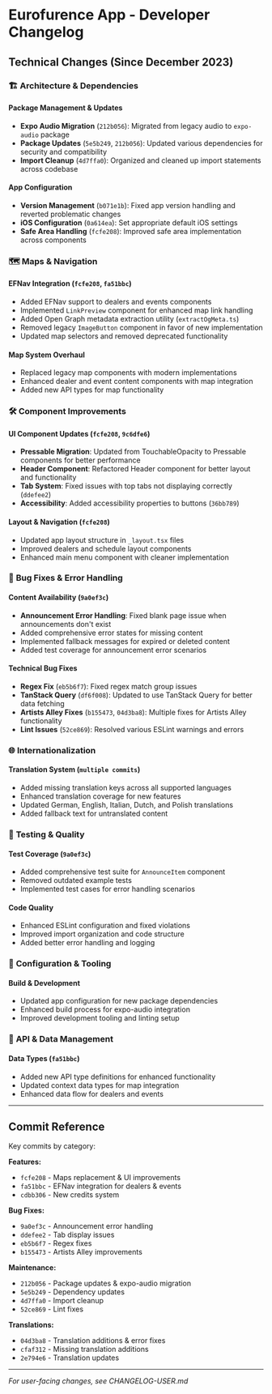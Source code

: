 # Eurofurence App - Developer Changelog

## Technical Changes (Since December 2023)

### 🏗️ **Architecture & Dependencies**

#### Package Management & Updates
- **Expo Audio Migration** (`212b056`): Migrated from legacy audio to `expo-audio` package
- **Package Updates** (`5e5b249`, `212b056`): Updated various dependencies for security and compatibility
- **Import Cleanup** (`4d7ffa0`): Organized and cleaned up import statements across codebase

#### App Configuration
- **Version Management** (`b071e1b`): Fixed app version handling and reverted problematic changes
- **iOS Configuration** (`0a614ea`): Set appropriate default iOS settings
- **Safe Area Handling** (`fcfe208`): Improved safe area implementation across components

### 🗺️ **Maps & Navigation**

#### EFNav Integration (`fcfe208`, `fa51bbc`)
- Added EFNav support to dealers and events components
- Implemented `LinkPreview` component for enhanced map link handling
- Added Open Graph metadata extraction utility (`extractOgMeta.ts`)
- Removed legacy `ImageButton` component in favor of new implementation
- Updated map selectors and removed deprecated functionality

#### Map System Overhaul
- Replaced legacy map components with modern implementations
- Enhanced dealer and event content components with map integration
- Added new API types for map functionality

### 🛠️ **Component Improvements**

#### UI Component Updates (`fcfe208`, `9c6dfe6`)
- **Pressable Migration**: Updated from TouchableOpacity to Pressable components for better performance
- **Header Component**: Refactored Header component for better layout and functionality
- **Tab System**: Fixed issues with top tabs not displaying correctly (`ddefee2`)
- **Accessibility**: Added accessibility properties to buttons (`36bb789`)

#### Layout & Navigation (`fcfe208`)
- Updated app layout structure in `_layout.tsx` files
- Improved dealers and schedule layout components
- Enhanced main menu component with cleaner implementation

### 🐛 **Bug Fixes & Error Handling**

#### Content Availability (`9a0ef3c`)
- **Announcement Error Handling**: Fixed blank page issue when announcements don't exist
- Added comprehensive error states for missing content
- Implemented fallback messages for expired or deleted content
- Added test coverage for announcement error scenarios

#### Technical Bug Fixes
- **Regex Fix** (`eb5b6f7`): Fixed regex match group issues
- **TanStack Query** (`df6f008`): Updated to use TanStack Query for better data fetching
- **Artists Alley Fixes** (`b155473`, `04d3ba8`): Multiple fixes for Artists Alley functionality
- **Lint Issues** (`52ce869`): Resolved various ESLint warnings and errors

### 🌐 **Internationalization**

#### Translation System (`multiple commits`)
- Added missing translation keys across all supported languages
- Enhanced translation coverage for new features
- Updated German, English, Italian, Dutch, and Polish translations
- Added fallback text for untranslated content

### 🧪 **Testing & Quality**

#### Test Coverage (`9a0ef3c`)
- Added comprehensive test suite for `AnnounceItem` component
- Removed outdated example tests
- Implemented test cases for error handling scenarios

#### Code Quality
- Enhanced ESLint configuration and fixed violations
- Improved import organization and code structure
- Added better error handling and logging

### 📝 **Configuration & Tooling**

#### Build & Development
- Updated app configuration for new package dependencies
- Enhanced build process for expo-audio integration
- Improved development tooling and linting setup

### 🔄 **API & Data Management**

#### Data Types (`fa51bbc`)
- Added new API type definitions for enhanced functionality
- Updated context data types for map integration
- Enhanced data flow for dealers and events

---

## Commit Reference

Key commits by category:

**Features:**
- `fcfe208` - Maps replacement & UI improvements
- `fa51bbc` - EFNav integration for dealers & events
- `cdbb306` - New credits system

**Bug Fixes:**
- `9a0ef3c` - Announcement error handling
- `ddefee2` - Tab display issues
- `eb5b6f7` - Regex fixes
- `b155473` - Artists Alley improvements

**Maintenance:**
- `212b056` - Package updates & expo-audio migration
- `5e5b249` - Dependency updates
- `4d7ffa0` - Import cleanup
- `52ce869` - Lint fixes

**Translations:**
- `04d3ba8` - Translation additions & error fixes
- `cfaf312` - Missing translation additions
- `2e794e6` - Translation updates

---

*For user-facing changes, see CHANGELOG-USER.md*